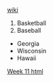 [wiki](https://www.wikipedia.org/)
1. Basketball
2. Baseball
- Georgia
- Wisconsin
- Hawaii

[Week 11 html](https://mvilbrandt.github.io/First-Repo/week11.html)
